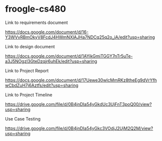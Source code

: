 # froogle-cs480

Link to requirements document

https://docs.google.com/document/d/16-Y3WVvRBmOkyV8FcdJ4HWmNXlAJHa7NDCq25q2o_iA/edit?usp=sharing

Link to design document

https://docs.google.com/document/d/1AYikGmiTGGY7nTr5uTe-a3J5NOgzl3GteDzqjr6uhEk/edit?usp=sharing

Link to Project Report

https://docs.google.com/document/d/17Uewe30wIcMmRKz8theEg9dVrYfhwCbdZuH7j6Aztfs/edit?usp=sharing

Link to Project Timeline

https://drive.google.com/file/d/0B4jnDIa54yGkdUc3UjFnT3poQ00/view?usp=sharing

Use Case Testing

https://drive.google.com/file/d/0B4jnDIa54yGkc3VOdjJ2UjM2Q2M/view?usp=sharing